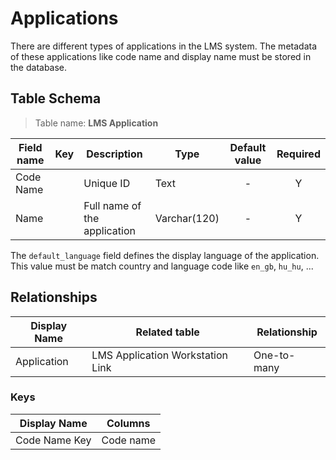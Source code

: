 # Applications

There are different types of applications in the LMS system. The metadata of these
applications like code name and display name must be stored in the database.

## Table Schema

> Table name: **LMS Application**

| Field name | Key | Description                  | Type         | Default value | Required |
|------------|:---:|------------------------------|--------------|:-------------:|:--------:|
| Code Name  |     | Unique ID                    | Text         |       -       |    Y     |
| Name       |     | Full name of the application | Varchar(120) |       -       |    Y     |

The `default_language` field defines the display language of the application.
This value must be match country and language code like `en_gb`, `hu_hu`, ...

## Relationships

| Display Name | Related table                    | Relationship |
|--------------|----------------------------------|--------------|
| Application  | LMS Application Workstation Link | One-to-many  |

### Keys

| Display Name  | Columns   |
|---------------|-----------|
| Code Name Key | Code name |
